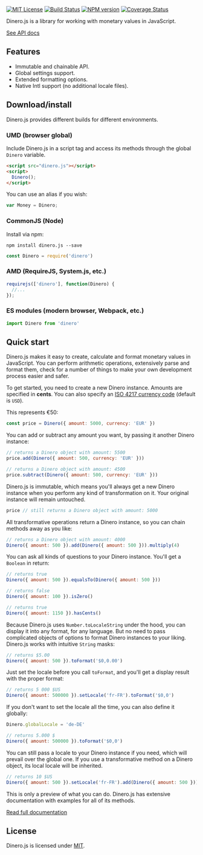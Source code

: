 [![MIT License][license-badge]][license] [![Build Status][travis-badge]][travis-url] [![NPM version][npm-version-badge]][npm-url] [![Coverage Status][coveralls-badge]][coveralls-url]

Dinero.js is a library for working with monetary values in JavaScript.

[See API docs][dinero-docs]

## Features
 * Immutable and chainable API.
 * Global settings support.
 * Extended formatting options.
 * Native Intl support (no additional locale files).

## Download/install

Dinero.js provides different builds for different environments.

### UMD (browser global)

Include Dinero.js in a script tag and access its methods through the global `Dinero` variable.

```html
<script src="dinero.js"></script>
<script>
  Dinero();
</script>
```

You can use an alias if you wish:

```js
var Money = Dinero;
```

### CommonJS (Node)

Install via npm:

```
npm install dinero.js --save
```

```js
const Dinero = require('dinero')
```

### AMD (RequireJS, System.js, etc.)

```js
requirejs(['dinero'], function(Dinero) {
  //...
});
```

### ES modules (modern browser, Webpack, etc.)

```js
import Dinero from 'dinero'
```

## Quick start

Dinero.js makes it easy to create, calculate and format monetary values in JavaScript. You can perform arithmetic operations, extensively parse and format them, check for a number of things to make your own development process easier and safer.

To get started, you need to create a new Dinero instance. Amounts are specified in **cents**. You can also specify an [ISO 4217 currency code][wiki:iso-4217] (default is `USD`).

This represents €50:

```js
const price = Dinero({ amount: 5000, currency: 'EUR' })
```

You can add or subtract any amount you want, by passing it another Dinero instance:

```js
// returns a Dinero object with amount: 5500
price.add(Dinero({ amount: 500, currency: 'EUR' }))

// returns a Dinero object with amount: 4500
price.subtract(Dinero({ amount: 500, currency: 'EUR' }))
```

Dinero.js is immutable, which means you'll always get a new Dinero instance when you perform any kind of transformation on it. Your original instance will remain untouched.

```js
price // still returns a Dinero object with amount: 5000
```

All transformative operations return a Dinero instance, so you can chain methods away as you like:

```js
// returns a Dinero object with amount: 4000
Dinero({ amount: 500 }).add(Dinero({ amount: 500 })).multiply(4)
```

You can ask all kinds of questions to your Dinero instance. You'll get a `Boolean` in return:

```js
// returns true
Dinero({ amount: 500 }).equalsTo(Dinero({ amount: 500 }))

// returns false
Dinero({ amount: 100 }).isZero()

// returns true
Dinero({ amount: 1150 }).hasCents()
```

Because Dinero.js uses `Number.toLocaleString` under the hood, you can display it into any format, for any language. But no need to pass complicated objects of options to format Dinero instances to your liking. Dinero.js works with intuitive `String` masks:

```js
// returns $5.00
Dinero({ amount: 500 }).toFormat('$0,0.00')
```

Just set the locale before you call `toFormat`, and you'll get a display result with the proper format:

```js
// returns 5 000 $US
Dinero({ amount: 500000 }).setLocale('fr-FR').toFormat('$0,0')
```

If you don't want to set the locale all the time, you can also define it globally:

```js
Dinero.globalLocale = 'de-DE'

// returns 5.000 $
Dinero({ amount: 500000 }).toFormat('$0,0')
```

You can still pass a locale to your Dinero instance if you need, which will prevail over the global one. If you use a transformative method on a Dinero object, its local locale will be inherited.

```js
// returns 10 $US
Dinero({ amount: 500 }).setLocale('fr-FR').add(Dinero({ amount: 500 })).toFormat('$0,0')
```

This is only a preview of what you can do. Dinero.js has extensive documentation with examples for all of its methods.

[Read full documentation][dinero-docs]

## License

Dinero.js is licensed under [MIT][license].

[license]: LICENSE.md
[license-badge]: https://img.shields.io/badge/license-MIT-blue.svg

[travis-url]: https://travis-ci.org/sarahdayan/dinero.js
[travis-badge]: https://img.shields.io/travis/sarahdayan/dinero.js.svg

[npm-url]: https://www.npmjs.com/package/dinero.js
[npm-version-badge]: https://img.shields.io/npm/v/dinero.js.svg

[coveralls-url]: https://coveralls.io/github/sarahdayan/dinero.js?branch=master
[coveralls-badge]: https://img.shields.io/coveralls/github/sarahdayan/dinero.js.svg?branch=master

[wiki:iso-4217]: https://en.wikipedia.org/wiki/ISO_4217
[dinero-docs]: https://sarahdayan.github.io/dinero.js/module-Dinero.html
